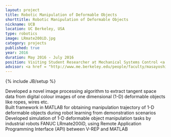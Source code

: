 ```yaml
---
layout: project
title: Robotic Manipulation of Deformable Objects
shorttitle: Robotic Manipulation of Deformable Objects
nickname: UCB
location: UC Berkeley, USA
type: robotics
image: LRmate200iD.jpg
category: projects
published: true
year: 2016
duration: May 2016 - July 2016
position: Visiting Student Researcher at Mechanical Systems Control <a href ="http://msc.berkeley.edu/"> (MSC)</a> Lab
advisor: <a href = "http://www.me.berkeley.edu/people/faculty/masayoshi-tomizuka">Prof. Masayoshi Tomizuka</a>
---
```

{% include JB/setup %}

Developed a novel image processing algorithm to extract tangent space data from digital colour images of
one dimensional (1-D) deformable objects like ropes, wires etc.<br>
Built framework in MATLAB for obtaining manipulation trajectory of 1-D deformable objects during robot learning from demonstration scenarios<br>
Developed simulation of 1-D deformable object manipulation tasks by industrial robots FANUC
LRmate200iD, using Remote Application Programming Interface (API) between V-REP and MATLAB